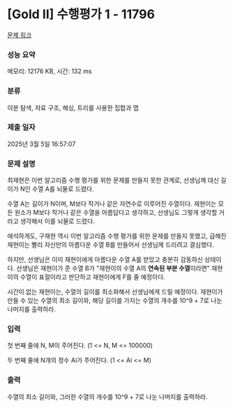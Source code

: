 # [Gold II] 수행평가 1 - 11796 

[문제 링크](https://www.acmicpc.net/problem/11796) 

### 성능 요약

메모리: 12176 KB, 시간: 132 ms

### 분류

이분 탐색, 자료 구조, 해싱, 트리를 사용한 집합과 맵

### 제출 일자

2025년 3월 5일 16:57:07

### 문제 설명

<p>최재현은 이번 알고리즘 수행 평가를 위한 문제를 만들지 못한 관계로, 선생님께 대신 길이가 N인 수열 A를 뇌물로 드렸다.</p>

<p>수열 A는 길이가 N이며, M보다 작거나 같은 자연수로 이루어진 수열이다. 재현이는 모든 원소가 M보다 작거나 같은 수열을 아름답다고 생각하고, 선생님도 그렇게 생각할 거라고 생각해서 이를 뇌물로 드렸다. </p>

<p>애석하게도, 구재현 역시 이번 알고리즘 수행 평가를 위한 문제를 만들지 못했고, 급해진 재현이는 빨리 자신만의 아름다운 수열 B를 만들어서 선생님께 드리려고 결심했다.</p>

<p>하지만, 선생님은 이미 재현이에게 아름다운 수열 A를 받았고 충분히 감동하신 상태이다. 선생님은 재현이가 준 수열 B가 "재현이의 수열 A의 <strong>연속된 부분 수열</strong>이라면" 재현이의 수열이 표절이라고 판단하고 재현이에게 F를 줄 예정이다. </p>

<p>시간이 없는 재현이는, 수열의 길이를 최소화해서 선생님에게 드릴 예정이다. 재현이가 만들 수 있는 수열의 최소 길이와, 해당 길이를 가지는 수열의 개수를 10^9 + 7로 나눈 나머지를 출력하라.</p>

### 입력 

 <p>첫 번째 줄에 N, M이 주어진다. (1 <= N, M <= 100000)</p>

<p>두 번째 줄에 N개의 정수 Ai가 주어진다. (1 <= Ai <= M)</p>

### 출력 

 <p>수열의 최소 길이와, 그러한 수열의 개수를 10^9 + 7로 나눈 나머지를 출력하라.</p>

